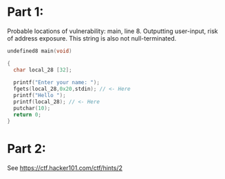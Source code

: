 # Part 1:
Probable locations of vulnerability:
main, line 8. Outputting user-input, risk of address exposure. 
This string is also not null-terminated.
```c
undefined8 main(void)

{
  char local_28 [32];
  
  printf("Enter your name: ");
  fgets(local_28,0x20,stdin); // <- Here
  printf("Hello ");
  printf(local_28); // <- Here
  putchar(10);
  return 0;
}
```
# Part 2:
See https://ctf.hacker101.com/ctf/hints/2